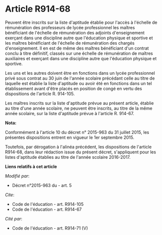 # Article R914-68

Peuvent être inscrits sur la liste d'aptitude établie pour l'accès à l'échelle de rémunération des professeurs de lycée
professionnel les maîtres bénéficiant de l'échelle de rémunération des adjoints d'enseignement exerçant dans une discipline
autre que l'éducation physique et sportive et les maîtres bénéficiant de l'échelle de rémunération des chargés
d'enseignement. Il en est de même des maîtres bénéficiant d'un contrat conclu à titre définitif, classés sur une échelle de
rémunération de maîtres auxiliaires et exerçant dans une discipline autre que l'éducation physique et sportive.

Les uns et les autres doivent être en fonctions dans un lycée professionnel privé sous contrat au 30 juin de l'année scolaire
précédant celle au titre de laquelle est établie la liste d'aptitude ou avoir été en fonctions dans un tel établissement
avant d'être placés en position de congé en vertu des dispositions de l'article R. 914-105. 

Les maîtres inscrits sur la liste d'aptitude prévue au présent article, établie au titre d'une année scolaire, ne peuvent
être inscrits, au titre de la même année scolaire, sur la liste d'aptitude prévue à l'article R. 914-67.

**Nota:**

Conformément à l'article 10 du décret n° 2015-963 du 31 juillet 2015,  les présentes dispositions entrent en vigueur le 1er
septembre 2015.

Toutefois,  par dérogation à l'alinéa précédent, les dispositions de l'article  R914-68, dans leur rédaction issue du présent
décret, s'appliquent pour  les listes d'aptitude établies au titre de l'année scolaire 2016-2017.

**Liens relatifs à cet article**

_Modifié par_:

  - Décret n°2015-963 du  - art. 5

_Cite_:

  - Code de l'éducation - art. R914-105
  - Code de l'éducation - art. R914-67

_Cité par_:

  - Code de l'éducation - art. R914-71 (V)
